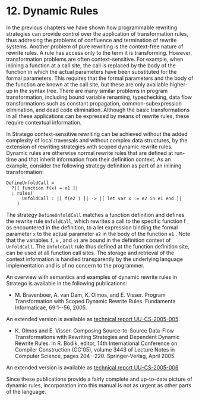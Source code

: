 # 12. Dynamic Rules

In the previous chapters we have shown how programmable rewriting strategies can provide control over the application of transformation rules, thus addresing the problems of confluence and termination of rewrite systems. Another problem of pure rewriting is the context-free nature of rewrite rules. A rule has access only to the term it is transforming. However, transformation problems are often context-sensitive. For example, when inlining a function at a call site, the call is replaced by the body of the function in which the actual parameters have been substituted for the formal parameters. This requires that the formal parameters and the body of the function are known at the call site, but these are only available higher-up in the syntax tree. There are many similar problems in program transformation, including bound variable renaming, typechecking, data flow transformations such as constant propagation, common-subexpression elimination, and dead code elimination. Although the basic transformations in all these applications can be expressed by means of rewrite rules, these require contextual information.

In Stratego context-sensitive rewriting can be achieved without the added complexity of local traversals and without complex data structures, by the extension of rewriting strategies with scoped dynamic rewrite rules. Dynamic rules are otherwise normal rewrite rules that are defined at run-time and that inherit information from their definition context. As an example, consider the following strategy definition as part of an inlining transformation:

    DefineUnfoldCall =
      ?|[ function f(x) = e1 ]|
      ; rules(
          UnfoldCall : |[ f(e2 ) ]| -> |[ let var x := e2 in e1 end ]|
        )

The strategy `DefineUnfoldCall` matches a function definition and defines the rewrite rule `UnfoldCall`, which rewrites a call to the specific function f , as encountered in the definition, to a let expression binding the formal parameter `x` to the actual parameter `e2` in the body of the function `e1` . Note that the variables `f`, `x` , and `e1` are bound in the definition context of `UnfoldCall`. The `UnfoldCall` rule thus defined at the function definition site, can be used at all function call sites. The storage and retrieval of the context information is handled transparently by the underlying language implementation and is of no concern to the programmer.

An overview with semantics and examples of dynamic rewrite rules in Stratego is available in the following publications:

* M. Bravenboer, A. van Dam, K. Olmos, and E. Visser. Program Transformation with Scoped Dynamic Rewrite Rules. Fundamenta Informaticae, 69:1--56, 2005.

An extended version is available as [technical report UU-CS-2005-005](http://www.cs.uu.nl/research/techreps/UU-CS-2005-005.html).

* K. Olmos and E. Visser. Composing Source-to-Source Data-Flow Transformations with Rewriting Strategies and Dependent Dynamic Rewrite Rules. In R. Bodik, editor, 14th International Conference on Compiler Construction (CC'05), volume 3443 of Lecture Notes in Computer Science, pages 204--220. Springer-Verlag, April 2005.

An extended version is available as [technical report UU-CS-2005-006](http://www.cs.uu.nl/research/techreps/UU-CS-2005-006.html)

Since these publications provide a fairly complete and up-to-date picture of dynamic rules, incorporation into this manual is not as urgent as other parts of the language.
